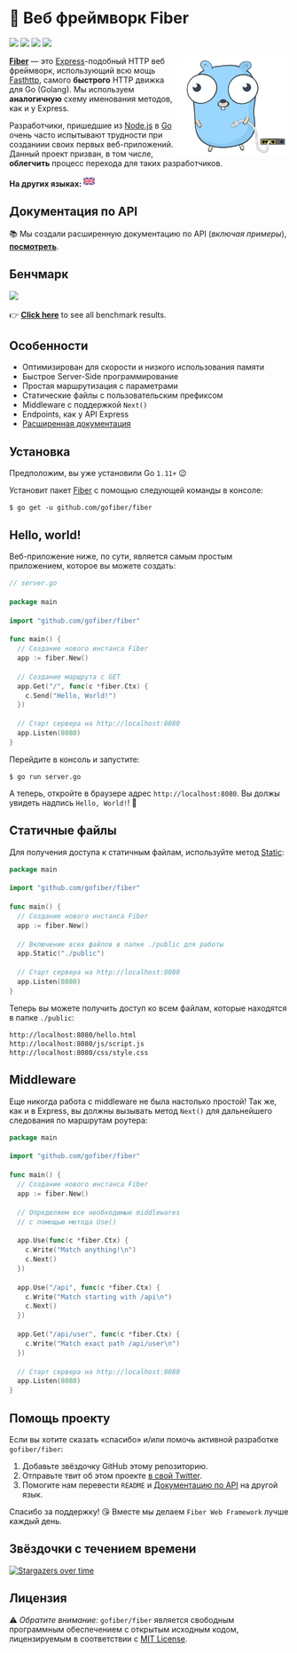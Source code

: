 # 🔌 Веб фреймворк Fiber

[![](https://img.shields.io/github/release/gofiber/fiber)](https://github.com/gofiber/fiber/releases) ![](https://img.shields.io/github/languages/top/gofiber/fiber) [![](https://godoc.org/github.com/gofiber/fiber?status.svg)](https://godoc.org/github.com/gofiber/fiber) ![](https://goreportcard.com/badge/github.com/gofiber/fiber)

<img align="right" height="180px" src="docs/static/logo_320px_trans.png" alt="Fiber logo" />

**[Fiber](https://github.com/gofiber/fiber)** — это [Express](https://expressjs.com/en/4x/api.html)-подобный HTTP веб фреймворк, использующий всю мощь [Fasthttp](https://github.com/valyala/fasthttp), самого **быстрого** HTTP движка для Go (Golang). Мы используем **аналогичную** схему именования методов, как и у Express. 

Разработчики, пришедшие из [Node.js](https://nodejs.org/en/about/) в [Go](https://golang.org/doc/) очень часто испытывают трудности при созданиии своих первых веб-приложений. Данный проект призван, в том числе, **облегчить** процесс перехода для таких разработчиков.

**На других языках:** <a href="README.md"><img width="20px" src="docs/static/en.svg" alt="en"/></a>

## Документация по API

📚 Мы создали расширенную документацию по API (_включая примеры_), **[посмотреть](https://gofiber.github.io/fiber/)**.

## Бенчмарк

[![](https://gofiber.github.io/fiber/static/benchmarks/benchmark.png)](https://gofiber.github.io/fiber/#/benchmarks)

👉 **[Click here](https://gofiber.github.io/fiber/#/benchmarks)** to see all benchmark results.

## Особенности

* Оптимизирован для скорости и низкого использования памяти
* Быстрое Server-Side программирование
* Простая маршрутизация с параметрами
* Статические файлы с пользовательским префиксом
* Middleware с поддержкой `Next()`
* Endpoints, как у API Express
* [Расширенная документация](https://gofiber.github.io/fiber/)

## Установка

Предположим, вы уже установили Go `1.11+` 😉

Установит пакет [Fiber](https://github.com/gofiber/fiber) с помощью следующей команды в консоле:

```console
$ go get -u github.com/gofiber/fiber
```

## Hello, world!

Веб-приложение ниже, по сути, является самым простым приложением, которое вы можете создать:

```go
// server.go

package main

import "github.com/gofiber/fiber"

func main() {
  // Создание нового инстанса Fiber
  app := fiber.New()

  // Создание маршрута с GET 
  app.Get("/", func(c *fiber.Ctx) {
    c.Send("Hello, World!")
  })
  
  // Старт сервера на http://localhost:8080
  app.Listen(8080)
}
```

Перейдите в консоль и запустите:

```console
$ go run server.go
```

А теперь, откройте в браузере адрес `http://localhost:8080`. Вы должы увидеть надпись `Hello, World!`! 🎉

## Статичные файлы

Для получения доступа к статичным файлам, используйте метод [Static](https://gofiber.github.io/fiber/#/?id=static-files):

```go
package main

import "github.com/gofiber/fiber"

func main() {
  // Создание нового инстанса Fiber
  app := fiber.New()
  
  // Включение всех файлов в папке ./public для работы
  app.Static("./public")
  
  // Старт сервера на http://localhost:8080
  app.Listen(8080)
}
```

Теперь вы можете получить доступ ко всем файлам, которые находятся в папке `./public`:

```console
http://localhost:8080/hello.html
http://localhost:8080/js/script.js
http://localhost:8080/css/style.css
```

## Middleware

Еще никогда работа с middleware не была настолько простой! Так же, как и в Express, вы должны вызывать метод `Next()` для дальнейшего следования по маршрутам роутера:

```go
package main

import "github.com/gofiber/fiber"

func main() {
  // Создание нового инстанса Fiber
  app := fiber.New()

  // Определяем все необходимые middlewares
  // с помощью метода Use()
  
  app.Use(func(c *fiber.Ctx) {
    c.Write("Match anything!\n")
    c.Next()
  })
  
  app.Use("/api", func(c *fiber.Ctx) {
    c.Write("Match starting with /api\n")
    c.Next()
  })
  
  app.Get("/api/user", func(c *fiber.Ctx) {
    c.Write("Match exact path /api/user\n")
  })
  
  // Старт сервера на http://localhost:8080
  app.Listen(8080)
}
```

## Помощь проекту

Если вы хотите сказать «спасибо» и/или помочь активной разработке `gofiber/fiber`:

1. Добавьте звёздочку GitHub этому репозиторию.
2. Отправьте твит об этом проекте [в свой Twitter](https://twitter.com/intent/tweet?text=%F0%9F%94%8C%20Fiber%20is%20an%20Express.js%20inspired%20Go%20web%20framework%20build%20on%20%F0%9F%9A%80%20Fasthttp%20https%3A%2F%2Fgithub.com%2Fgofiber%2Ffiber).
3. Помогите нам перевести `README` и [Документацию по API](https://gofiber.github.io/fiber/) на другой язык.

Спасибо за поддержку! 😘 Вместе мы делаем `Fiber Web Framework` лучше каждый день.

## Звёздочки с течением времени

[![Stargazers over time](https://starchart.cc/gofiber/fiber.svg)](https://starchart.cc/gofiber/fiber)

## Лицензия

⚠️ _Обратите внимание:_ `gofiber/fiber` является свободным программным обеспечением с открытым исходным кодом, лицензируемым в соответствии с [MIT License](LICENSE).
